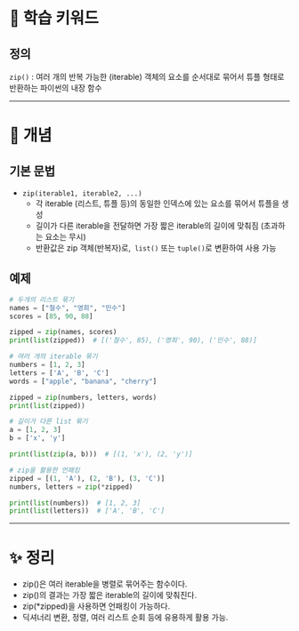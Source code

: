 # 🚀 학습 키워드

## 정의

`zip()` : 여러 개의 반복 가능한 (iterable) 객체의 요소를 순서대로 묶어서 튜플 형태로 반환하는 파이썬의 내장 함수

---

# 📝 개념

## 기본 문법

- `zip(iterable1, iterable2, ...)`
  - 각 iterable (리스트, 튜플 등)의 동일한 인덱스에 있는 요소를 묶어서 튜플을 생성
  - 길이가 다른 iterable을 전달하면 가장 짧은 iterable의 길이에 맞춰짐 (초과하는 요소는 무시)
  - 반환값은 zip 객체(반복자)로,` list()` 또는 `tuple()`로 변환하여 사용 가능

## 예제

```python
# 두개의 리스트 묶기
names = ["철수", "영희", "민수"]
scores = [85, 90, 88]

zipped = zip(names, scores)
print(list(zipped))  # [('철수', 85), ('영희', 90), ('민수', 88)]
```

```python
# 여러 개의 iterable 묶기
numbers = [1, 2, 3]
letters = ['A', 'B', 'C']
words = ["apple", "banana", "cherry"]

zipped = zip(numbers, letters, words)
print(list(zipped))
```

```python
# 길이가 다른 list 묶기
a = [1, 2, 3]
b = ['x', 'y']

print(list(zip(a, b)))  # [(1, 'x'), (2, 'y')]
```

```python
# zip을 활용한 언패킹
zipped = [(1, 'A'), (2, 'B'), (3, 'C')]
numbers, letters = zip(*zipped)

print(list(numbers))  # [1, 2, 3]
print(list(letters))  # ['A', 'B', 'C']
```

---

# ✨ 정리

- zip()은 여러 iterable을 병렬로 묶어주는 함수이다.
- zip()의 결과는 가장 짧은 iterable의 길이에 맞춰진다.
- zip(\*zipped)을 사용하면 언패킹이 가능하다.
- 딕셔너리 변환, 정렬, 여러 리스트 순회 등에 유용하게 활용 가능.
